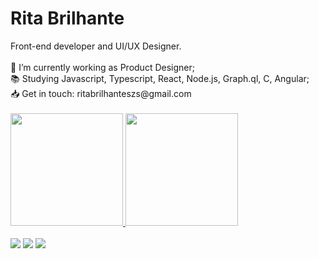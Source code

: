 # Rita Brilhante

<section>
Front-end developer and UI/UX Designer.
<br>
<br>
🔭 I’m currently working as Product Designer;
<br>
📚 Studying Javascript, Typescript, React, Node.js, Graph.ql, C, Angular;
<br>
📥 Get in touch: ritabrilhanteszs@gmail.com
<br>
<br>
  
 <div>
  <a href="https://github.com/rtcstr">
  <img height="180em" src="https://github-readme-stats.vercel.app/api?username=rtcstr&show_icons=true&theme=dracula&include_all_commits=true&count_private=true"/>
  <img height="180em" src="https://github-readme-stats.vercel.app/api/top-langs/?username=rtcstr&layout=compact&langs_count=7&theme=dracula"/>
</div>
<br>
<a href="https://www.linkedin.com/in/rtcstr/" target="_blank"><img src="https://img.shields.io/badge/LinkedIn-0077B5?style=for-the-badge&logo=linkedin&logoColor=white"></a>
<a href="https://www.instagram.com/rtcstr/" target="_blank"><img src="https://img.shields.io/badge/Instagram-E4405F?style=for-the-badge&logo=instagram&logoColor=white"></a>
<a href="https://www.behance.net/rtcstr" target="_blank"><img src="https://img.shields.io/badge/Behance-1769ff?style=for-the-badge&logo=behance&logoColor=whiteg"></a>

</section>



